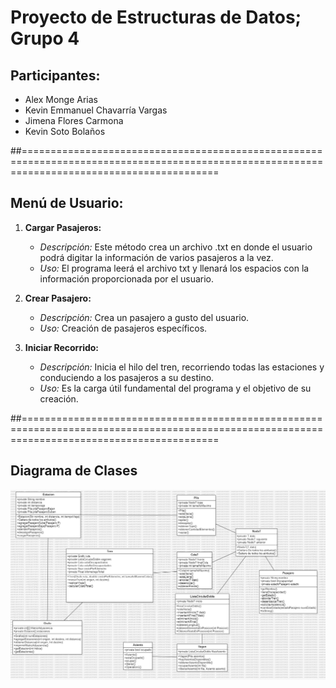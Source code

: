 # Proyecto de Estructuras de Datos; Grupo 4

## Participantes:
- Alex Monge Arias
- Kevin Emmanuel Chavarría Vargas
- Jimena Flores Carmona
- Kevin Soto Bolaños

##==============================================================================================================================================

## Menú de Usuario:
1. **Cargar Pasajeros:**
   - *Descripción:* Este método crea un archivo .txt en donde el usuario podrá digitar la información de varios pasajeros a la vez.
   - *Uso:* El programa leerá el archivo txt y llenará los espacios con la información proporcionada por el usuario.

2. **Crear Pasajero:**
   - *Descripción:* Crea un pasajero a gusto del usuario.
   - *Uso:* Creación de pasajeros específicos.

3. **Iniciar Recorrido:**
   - *Descripción:* Inicia el hilo del tren, recorriendo todas las estaciones y conduciendo a los pasajeros a su destino.
   - *Uso:* Es la carga útil fundamental del programa y el objetivo de su creación.

##==============================================================================================================================================

## Diagrama de Clases
![Diagrama de Clases](Nuevo_Avance_2/Diagrama_de_clases_Nuevo_Avance_2.jpg)
